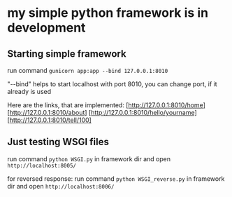 # my simple python framework is in development


## Starting simple framework
run command 
```gunicorn app:app --bind 127.0.0.1:8010``` 

"--bind" helps to start localhost with port 8010, 
you can change port, if it already is used

Here are the links, that are implemented:
[http://127.0.0.1:8010/home]
[http://127.0.0.1:8010/about]
[http://127.0.0.1:8010/hello/yourname]
[http://127.0.0.1:8010/tell/100]

## Just testing WSGI files
run command 
```python WSGI.py``` 
in framework dir and open 
```http://localhost:8005/```

for reversed response:
run command 
```python WSGI_reverse.py``` 
in framework dir and open 
```http://localhost:8006/```